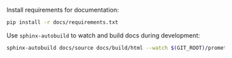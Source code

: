 Install requirements for documentation:

```bash
pip install -r docs/requirements.txt
```

Use `sphinx-autobuild` to watch and build docs during development:

```bash
sphinx-autobuild docs/source docs/build/html --watch $(GIT_ROOT)/prometheus_client
```
